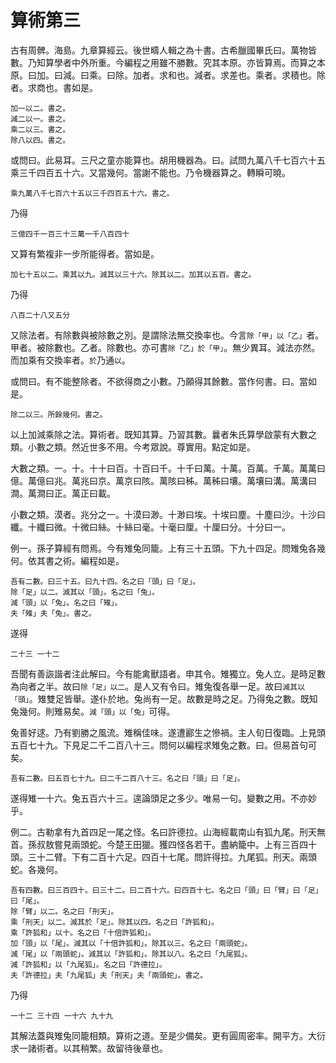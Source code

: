 # 算術第三

古有周髀。海島。九章算經云。後世疇人輯之為十書。古希臘國畢氏曰。萬物皆數。乃知算學者中外所重。今編程之用雖不勝數。究其本原。亦皆算焉。而算之本原。曰加。曰減。曰乘。曰除。加者。求和也。減者。求差也。乘者。求積也。除者。求商也。書如是。

```
加一以二。書之。
減二以一。書之。
乘二以三。書之。
除八以四。書之。
```

或問曰。此易耳。三尺之童亦能算也。胡用機器為。曰。試問九萬八千七百六十五乘三千四百五十六。又當幾何。當謝不能也。乃令機器算之。轉瞬可曉。

```
乘九萬八千七百六十五以三千四百五十六。書之。
```

乃得

```
三億四千一百三十三萬一千八百四十
```

又算有繁複非一步所能得者。當如是。

```
加七十五以二。乘其以九。減其以三十六。除其以二。加其以五百。書之。
```

乃得

```
八百二十八又五分
```

又除法者。有除數與被除數之別。是謂除法無交換率也。今言`除「甲」以「乙」`者。甲者。被除數也。乙者。除數也。亦可書`除「乙」於「甲」`。無少異耳。減法亦然。而加乘有交換率者。`於`乃通`以`。

或問曰。有不能整除者。不欲得商之小數。乃願得其餘數。當作何書。曰。當如是。

```
除二以三。所餘幾何。書之。
```

以上加減乘除之法。算術者。既知其算。乃習其數。曩者朱氏算學啟蒙有大數之類。小數之類。然近世多不用。今考眾說。尊實用。點定如是。

大數之類。一。十。十十曰百。十百曰千。十千曰萬。十萬。百萬。千萬。萬萬曰億。萬億曰兆。萬兆曰京。萬京曰陔。萬陔曰秭。萬秭曰壤。萬壤曰溝。萬溝曰澗。萬澗曰正。萬正曰載。

小數之類。漠者。兆分之一。十漠曰渺。十渺曰埃。十埃曰塵。十塵曰沙。十沙曰纖。十纖曰微。十微曰絲。十絲曰毫。十毫曰厘。十厘曰分。十分曰一。

例一。孫子算經有問焉。今有雉兔同籠。上有三十五頭。下九十四足。問雉兔各幾何。依其書之術。編程如是。

```
吾有二數。曰三十五。曰九十四。名之曰「頭」曰「足」。
除「足」以二。減其以「頭」。名之曰「兔」。
減「頭」以「兔」。名之曰「雉」。
夫「雉」夫「兔」。書之。
```

遂得

```
二十三 一十二
```

吾聞有善詼諧者注此解曰。今有能禽獸語者。申其令。雉獨立。兔人立。是時足數為向者之半。故曰`除「足」以二`。是人又有令曰。雉兔復各舉一足。故曰`減其以「頭」`。雉雙足皆舉。遂仆於地。兔尚有一足。故數是時之足。乃得兔之數。既知兔幾何。則雉易矣。`減「頭」以「兔」`可得。

兔善好逑。乃有劉勝之風流。雉稱佳味。遂遭酈生之慘禍。主人旬日復臨。上見頭五百七十九。下見足二千二百八十三。問何以編程求雉兔之數。曰。但易首句可矣。

```
吾有二數。曰五百七十九。曰二千二百八十三。名之曰「頭」曰「足」。
```

遂得雉一十六。兔五百六十三。遑論頭足之多少。唯易一句。變數之用。不亦妙乎。

例二。古勒拿有九首四足一尾之怪。名曰許德拉。山海經載南山有狐九尾。刑天無首。孫叔敖嘗見兩頭蛇。今楚王田獵。獲四怪各若干。盡納籠中。上有三百四十頭。三十二臂。下有二百十六足。四百十七尾。問許得拉。九尾狐。刑天。兩頭蛇。各幾何。

```
吾有四數。曰三百四十。曰三十二。曰二百十六。曰四百十七。名之曰「頭」曰「臂」曰「足」曰「尾」。
除「臂」以二。名之曰「刑天」。
乘「刑天」以二。減其於「足」。除其以四。名之曰「許狐和」。
乘「許狐和」以十。名之曰「十倍許狐和」。
加「頭」以「尾」。減其以「十倍許狐和」。除其以三。名之曰「兩頭蛇」。
減「尾」以「兩頭蛇」。減其以「許狐和」。除其以八。名之曰「九尾狐」。
減「許狐和」以「九尾狐」。名之曰「許德拉」。
夫「許德拉」夫「九尾狐」夫「刑天」夫「兩頭蛇」。書之。
```

乃得

```
一十二 三十四 一十六 九十九
```

其解法蓋與雉兔同籠相類。算術之道。至是少備矣。更有圓周密率。開平方。大衍求一諸術者。以其稍繁。故留待後章也。





